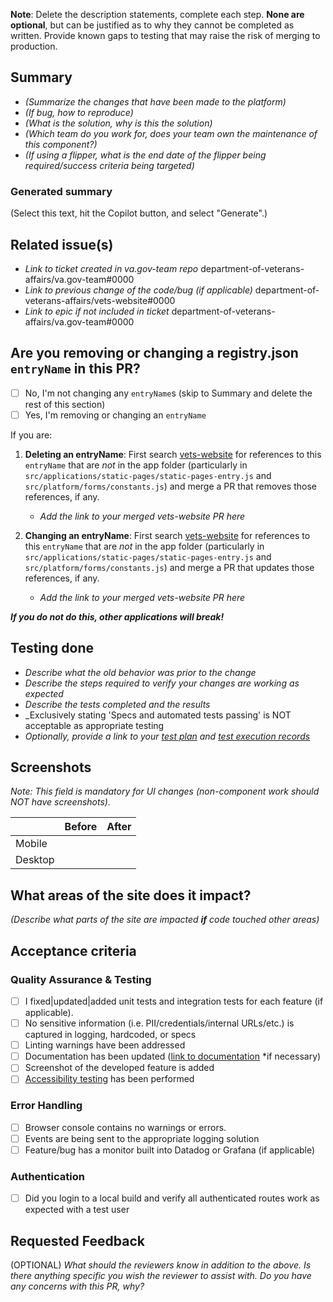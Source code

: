 **Note**: Delete the description statements, complete each step. **None are optional**, but can be justified as to why they cannot be completed as written. Provide known gaps to testing that may raise the risk of merging to production.

<!--
Note: GitHub Copilot will be added as a PR reviewer automatically. Please pay attention to its suggestions, but use your judgement when deciding whether to incorporate them.
-->

## Summary

- _(Summarize the changes that have been made to the platform)_
- _(If bug, how to reproduce)_
- _(What is the solution, why is this the solution)_
- _(Which team do you work for, does your team own the maintenance of this component?)_
- _(If using a flipper, what is the end date of the flipper being required/success criteria being targeted)_

### Generated summary
(Select this text, hit the Copilot button, and select "Generate".)

## Related issue(s)

- _Link to ticket created in va.gov-team repo_
department-of-veterans-affairs/va.gov-team#0000
- _Link to previous change of the code/bug (if applicable)_
department-of-veterans-affairs/vets-website#0000
- _Link to epic if not included in ticket_
department-of-veterans-affairs/va.gov-team#0000

## Are you removing or changing a registry.json `entryName` in this PR?
- [ ] No, I'm not changing any `entryName`s (skip to Summary and delete the rest of this section)
- [ ] Yes, I'm removing or changing an `entryName`

If you are:
1. **Deleting an entryName**: First search [vets-website](https://github.com/department-of-veterans-affairs/vets-website/) for references to this `entryName` that are _not_ in the app folder (particularly in `src/applications/static-pages/static-pages-entry.js` and `src/platform/forms/constants.js`) and merge a PR that removes those references, if any.
   - _Add the link to your merged vets-website PR here_

2. **Changing an entryName**: First search [vets-website](https://github.com/department-of-veterans-affairs/vets-website/) for references to this `entryName` that are _not_ in the app folder (particularly in `src/applications/static-pages/static-pages-entry.js` and `src/platform/forms/constants.js`) and merge a PR that updates those references, if any.
   - _Add the link to your merged vets-website PR here_

_**If you do not do this, other applications will break!**_

## Testing done

- _Describe what the old behavior was prior to the change_
- _Describe the steps required to verify your changes are working as expected_
- _Describe the tests completed and the results_
- _Exclusively stating 'Specs and automated tests passing' is NOT acceptable as appropriate testing
- _Optionally, provide a link to your [test plan](https://depo-platform-documentation.scrollhelp.site/developer-docs/create-a-test-plan-in-testrail) and [test execution records](https://depo-platform-documentation.scrollhelp.site/developer-docs/execute-tests-in-testrail)_

## Screenshots

_Note: This field is mandatory for UI changes (non-component work should NOT have screenshots)._

|         | Before | After |
| ------- | ------ | ----- |
| Mobile  |        |       |
| Desktop |        |       |

## What areas of the site does it impact?

*(Describe what parts of the site are impacted **if** code touched other areas)*

## Acceptance criteria

### Quality Assurance & Testing

- [ ] I fixed|updated|added unit tests and integration tests for each feature (if applicable).
- [ ] No sensitive information (i.e. PII/credentials/internal URLs/etc.) is captured in logging, hardcoded, or specs
- [ ] Linting warnings have been addressed
- [ ] Documentation has been updated ([link to documentation](#) \*if necessary)
- [ ] Screenshot of the developed feature is added
- [ ] [Accessibility testing](https://depo-platform-documentation.scrollhelp.site/developer-docs/wcag-2-1-success-criteria-and-foundational-testing) has been performed

### Error Handling

- [ ] Browser console contains no warnings or errors.
- [ ] Events are being sent to the appropriate logging solution
- [ ] Feature/bug has a monitor built into Datadog or Grafana (if applicable)

### Authentication

- [ ] Did you login to a local build and verify all authenticated routes work as expected with a test user

## Requested Feedback

(OPTIONAL) _What should the reviewers know in addition to the above. Is there anything specific you wish the reviewer to assist with. Do you have any concerns with this PR, why?_
